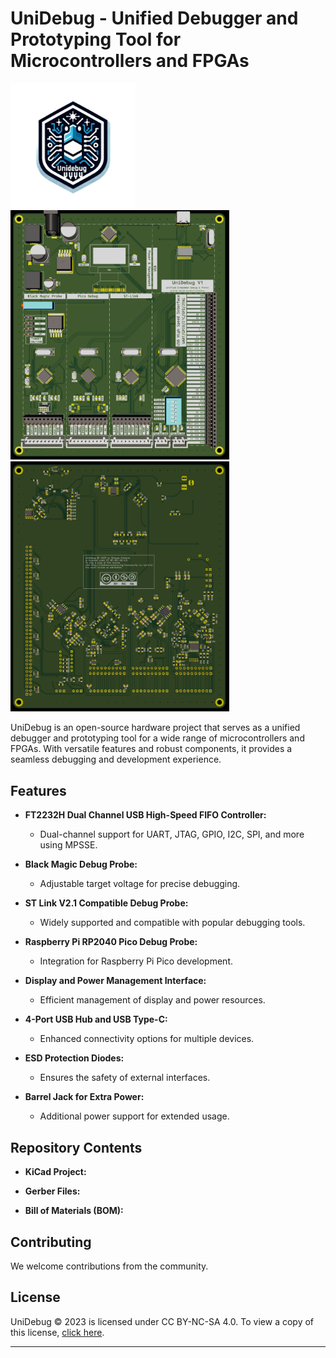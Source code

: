 # UniDebug - Unified Debugger and Prototyping Tool for Microcontrollers and FPGAs

<img src="https://github.com/shreyask21/UniDebug/raw/main/logo.png" alt="drawing" width="200"/>
<img src="https://github.com/shreyask21/UniDebug/raw/main/top.png" alt="drawing" width="350"/>
<img src="https://github.com/shreyask21/UniDebug/raw/main/bottom.png" alt="drawing" width="350"/>


UniDebug is an open-source hardware project that serves as a unified debugger and prototyping tool for a wide range of microcontrollers and FPGAs. With versatile features and robust components, it provides a seamless debugging and development experience.

## Features

- **FT2232H Dual Channel USB High-Speed FIFO Controller:**
  - Dual-channel support for UART, JTAG, GPIO, I2C, SPI, and more using MPSSE.

- **Black Magic Debug Probe:**
  - Adjustable target voltage for precise debugging.

- **ST Link V2.1 Compatible Debug Probe:**
  - Widely supported and compatible with popular debugging tools.

- **Raspberry Pi RP2040 Pico Debug Probe:**
  - Integration for Raspberry Pi Pico development.

- **Display and Power Management Interface:**
  - Efficient management of display and power resources.

- **4-Port USB Hub and USB Type-C:**
  - Enhanced connectivity options for multiple devices.

- **ESD Protection Diodes:**
  - Ensures the safety of external interfaces.

- **Barrel Jack for Extra Power:**
  - Additional power support for extended usage.

## Repository Contents

- **KiCad Project:** 

- **Gerber Files:** 

- **Bill of Materials (BOM):**

## Contributing

We welcome contributions from the community.

## License

UniDebug © 2023 is licensed under CC BY-NC-SA 4.0. To view a copy of this license, [click here](http://creativecommons.org/licenses/by-nc-sa/4.0/).

---